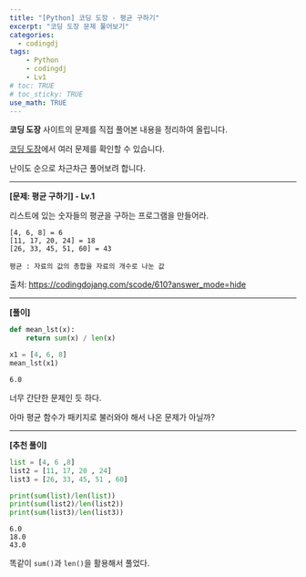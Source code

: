 ```yaml
---
title: "[Python] 코딩 도장 - 평균 구하기"
excerpt: "코딩 도장 문제 풀어보기"
categories: 
  - codingdj
tags: 
    - Python
    - codingdj
    - Lv1
# toc: TRUE
# toc_sticky: TRUE
use_math: TRUE
---
```


**코딩 도장** 사이트의 문제를 직접 풀어본 내용을 정리하여 올립니다.

[코딩 도장](https://codingdojang.com/)에서 여러 문제를 확인할 수 있습니다.

난이도 순으로 차근차근 풀어보려 합니다.

---

**[문제: 평균 구하기] - Lv.1**

리스트에 있는 숫자들의 평균을 구하는 프로그램을 만들어라.

```
[4, 6, 8] = 6
[11, 17, 20, 24] = 18
[26, 33, 45, 51, 60] = 43

평균 : 자료의 값의 총합을 자료의 개수로 나눈 값
```

출처: <https://codingdojang.com/scode/610?answer_mode=hide>

---

**[풀이]**


```python
def mean_lst(x):
    return sum(x) / len(x)

x1 = [4, 6, 8]
mean_lst(x1)
```




    6.0



너무 간단한 문제인 듯 하다.

아마 평균 함수가 패키지로 불러와야 해서 나온 문제가 아닐까?

---

**[추천 풀이]**


```python
list = [4, 6 ,8]
list2 = [11, 17, 20 , 24]
list3 = [26, 33, 45, 51 , 60]

print(sum(list)/len(list))
print(sum(list2)/len(list2))
print(sum(list3)/len(list3))
```

    6.0
    18.0
    43.0
    

똑같이 `sum()`과 `len()`을 활용해서 풀었다.
